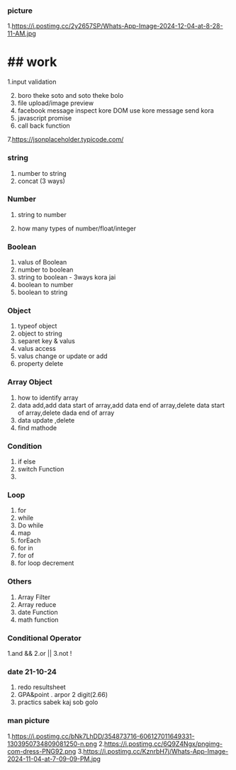 ### picture
1.https://i.postimg.cc/2y2657SP/Whats-App-Image-2024-12-04-at-8-28-11-AM.jpg

# ## work
1.input validation

2. boro theke soto and soto theke bolo
3. file upload/image preview
4. facebook message inspect kore DOM use kore message send kora
5. javascript promise
6. call back function

7.https://jsonplaceholder.typicode.com/



### string
1. number to string
2. concat (3 ways)
### Number
1. string to number

3. how many types of number/float/integer
### Boolean
1. valus of Boolean
2. number to boolean
3. string to boolean - 3ways kora jai
4. boolean to number
5. boolean to string
### Object
1. typeof object
2. object to string
3. separet key & valus
4. valus access
5. valus change or update or add
6. property delete
### Array Object
1. how to identify array
2. data add,add data start of array,add data end of array,delete data start of array,delete dada end  of array
3. data update ,delete
4. find mathode
### Condition
1. if else      
2. switch
Function
1.
### Loop
1. for
2. while
3. Do while
4. map
5. forEach
6. for in
7. for of
8. for loop decrement
### Others
1. Array Filter
2. Array reduce
3. date Function
4. math function 
### Conditional Operator
1.and  &&
2.or   ||
3.not  !
### date 21-10-24
1. redo resultsheet
2. GPA&point . arpor 2 digit(2.66)
3. practics sabek kaj sob golo
### man picture
1.https://i.postimg.cc/bNk7LhDD/354873716-606127011649331-1303950734809081250-n.png
2.https://i.postimg.cc/6Q9Z4Ngx/pngimg-com-dress-PNG92.png
3.https://i.postimg.cc/KznrbH7j/Whats-App-Image-2024-11-04-at-7-09-09-PM.jpg
